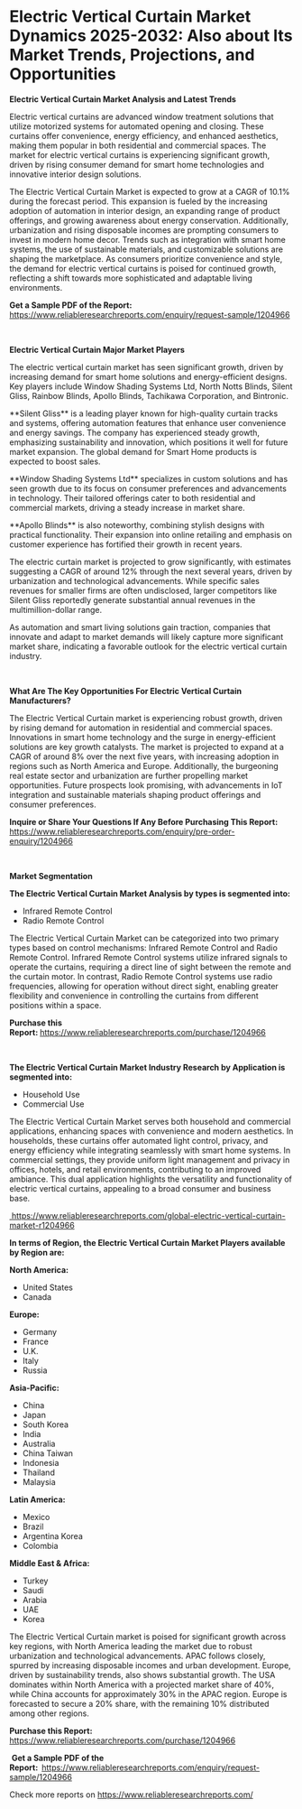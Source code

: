 <p><h1>Electric Vertical Curtain Market Dynamics 2025-2032: Also about Its Market Trends, Projections, and Opportunities</h1></p><p><strong>Electric Vertical Curtain Market Analysis and Latest Trends</strong></p>
<p><p>Electric vertical curtains are advanced window treatment solutions that utilize motorized systems for automated opening and closing. These curtains offer convenience, energy efficiency, and enhanced aesthetics, making them popular in both residential and commercial spaces. The market for electric vertical curtains is experiencing significant growth, driven by rising consumer demand for smart home technologies and innovative interior design solutions.</p><p>The Electric Vertical Curtain Market is expected to grow at a CAGR of 10.1% during the forecast period. This expansion is fueled by the increasing adoption of automation in interior design, an expanding range of product offerings, and growing awareness about energy conservation. Additionally, urbanization and rising disposable incomes are prompting consumers to invest in modern home decor. Trends such as integration with smart home systems, the use of sustainable materials, and customizable solutions are shaping the marketplace. As consumers prioritize convenience and style, the demand for electric vertical curtains is poised for continued growth, reflecting a shift towards more sophisticated and adaptable living environments.</p></p>
<p><strong>Get a Sample PDF of the Report:&nbsp;</strong> <a href="https://www.reliableresearchreports.com/enquiry/request-sample/1204966?utm_campaign=3543&utm_medium=2&utm_source=Github&utm_content=ia&utm_term=26032025&utm_id=electric-vertical-curtain">https://www.reliableresearchreports.com/enquiry/request-sample/1204966</a></p>
<p>&nbsp;</p>
<p><strong>Electric Vertical Curtain Major Market Players</strong></p>
<p><p>The electric vertical curtain market has seen significant growth, driven by increasing demand for smart home solutions and energy-efficient designs. Key players include Window Shading Systems Ltd, North Notts Blinds, Silent Gliss, Rainbow Blinds, Apollo Blinds, Tachikawa Corporation, and Bintronic. </p><p>**Silent Gliss** is a leading player known for high-quality curtain tracks and systems, offering automation features that enhance user convenience and energy savings. The company has experienced steady growth, emphasizing sustainability and innovation, which positions it well for future market expansion. The global demand for Smart Home products is expected to boost sales.</p><p>**Window Shading Systems Ltd** specializes in custom solutions and has seen growth due to its focus on consumer preferences and advancements in technology. Their tailored offerings cater to both residential and commercial markets, driving a steady increase in market share.</p><p>**Apollo Blinds** is also noteworthy, combining stylish designs with practical functionality. Their expansion into online retailing and emphasis on customer experience has fortified their growth in recent years.</p><p>The electric curtain market is projected to grow significantly, with estimates suggesting a CAGR of around 12% through the next several years, driven by urbanization and technological advancements. While specific sales revenues for smaller firms are often undisclosed, larger competitors like Silent Gliss reportedly generate substantial annual revenues in the multimillion-dollar range.</p><p>As automation and smart living solutions gain traction, companies that innovate and adapt to market demands will likely capture more significant market share, indicating a favorable outlook for the electric vertical curtain industry.</p></p>
<p>&nbsp;</p>
<p><strong>What Are The Key Opportunities For Electric Vertical Curtain Manufacturers?</strong></p>
<p><p>The Electric Vertical Curtain market is experiencing robust growth, driven by rising demand for automation in residential and commercial spaces. Innovations in smart home technology and the surge in energy-efficient solutions are key growth catalysts. The market is projected to expand at a CAGR of around 8% over the next five years, with increasing adoption in regions such as North America and Europe. Additionally, the burgeoning real estate sector and urbanization are further propelling market opportunities. Future prospects look promising, with advancements in IoT integration and sustainable materials shaping product offerings and consumer preferences.</p></p>
<p><strong>Inquire or Share Your Questions If Any Before Purchasing This Report:</strong> <a href="https://www.reliableresearchreports.com/enquiry/pre-order-enquiry/1204966?utm_campaign=3543&utm_medium=2&utm_source=Github&utm_content=ia&utm_term=26032025&utm_id=electric-vertical-curtain">https://www.reliableresearchreports.com/enquiry/pre-order-enquiry/1204966</a></p>
<p>&nbsp;</p>
<p><strong>Market Segmentation</strong></p>
<p><strong>The Electric Vertical Curtain Market Analysis by types is segmented into:</strong></p>
<p><ul><li>Infrared Remote Control</li><li>Radio Remote Control</li></ul></p>
<p><p>The Electric Vertical Curtain Market can be categorized into two primary types based on control mechanisms: Infrared Remote Control and Radio Remote Control. Infrared Remote Control systems utilize infrared signals to operate the curtains, requiring a direct line of sight between the remote and the curtain motor. In contrast, Radio Remote Control systems use radio frequencies, allowing for operation without direct sight, enabling greater flexibility and convenience in controlling the curtains from different positions within a space.</p></p>
<p><strong>Purchase this Report:&nbsp;</strong><a href="https://www.reliableresearchreports.com/purchase/1204966?utm_campaign=3543&utm_medium=2&utm_source=Github&utm_content=ia&utm_term=26032025&utm_id=electric-vertical-curtain">https://www.reliableresearchreports.com/purchase/1204966</a></p>
<p>&nbsp;</p>
<p><strong>The Electric Vertical Curtain Market Industry Research by Application is segmented into:</strong></p>
<p><ul><li>Household Use</li><li>Commercial Use</li></ul></p>
<p><p>The Electric Vertical Curtain Market serves both household and commercial applications, enhancing spaces with convenience and modern aesthetics. In households, these curtains offer automated light control, privacy, and energy efficiency while integrating seamlessly with smart home systems. In commercial settings, they provide uniform light management and privacy in offices, hotels, and retail environments, contributing to an improved ambiance. This dual application highlights the versatility and functionality of electric vertical curtains, appealing to a broad consumer and business base.</p></p>
<p><a href="https://www.reliableresearchreports.com/global-electric-vertical-curtain-market-r1204966?utm_campaign=3543&utm_medium=2&utm_source=Github&utm_content=ia&utm_term=26032025&utm_id=electric-vertical-curtain">&nbsp;https://www.reliableresearchreports.com/global-electric-vertical-curtain-market-r1204966</a></p>
<p><strong>In terms of Region, the Electric Vertical Curtain Market Players available by Region are:</strong></p>
<p>
    <p> <strong> North America: </strong>
        <ul>
            <li>United States</li>
            <li>Canada</li>
        </ul>
        </p> 
    <p> <strong> Europe: </strong>
        <ul>
            <li>Germany</li>
            <li>France</li>
            <li>U.K.</li>
            <li>Italy</li>
            <li>Russia</li>
        </ul>
        </p> 
    <p> <strong> Asia-Pacific: </strong>
        <ul>
            <li>China</li>
            <li>Japan</li>
            <li>South Korea</li>
            <li>India</li>
            <li>Australia</li>
            <li>China Taiwan</li>
            <li>Indonesia</li>
            <li>Thailand</li>
            <li>Malaysia</li>
        </ul>
        </p> 
    <p> <strong> Latin America: </strong>
        <ul>
            <li>Mexico</li>
            <li>Brazil</li>
            <li>Argentina Korea</li>
            <li>Colombia</li>
        </ul>
        </p> 
    <p> <strong> Middle East & Africa: </strong>
        <ul>
            <li>Turkey</li>
            <li>Saudi</li>
            <li>Arabia</li>
            <li>UAE</li>
            <li>Korea</li>
        </ul>
    </p>
    </p>
<p><p>The Electric Vertical Curtain market is poised for significant growth across key regions, with North America leading the market due to robust urbanization and technological advancements. APAC follows closely, spurred by increasing disposable incomes and urban development. Europe, driven by sustainability trends, also shows substantial growth. The USA dominates within North America with a projected market share of 40%, while China accounts for approximately 30% in the APAC region. Europe is forecasted to secure a 20% share, with the remaining 10% distributed among other regions.</p></p>
<p><strong>Purchase this Report: </strong><a href="https://www.reliableresearchreports.com/purchase/1204966?utm_campaign=3543&utm_medium=2&utm_source=Github&utm_content=ia&utm_term=26032025&utm_id=electric-vertical-curtain">https://www.reliableresearchreports.com/purchase/1204966</a></p>
<p>&nbsp;<strong>Get a Sample PDF of the Report:&nbsp;&nbsp;</strong><a href="https://www.reliableresearchreports.com/enquiry/request-sample/1204966?utm_campaign=3543&utm_medium=2&utm_source=Github&utm_content=ia&utm_term=26032025&utm_id=electric-vertical-curtain">https://www.reliableresearchreports.com/enquiry/request-sample/1204966</a></p>
<p><strong></strong></p>
<p>Check more reports on <a href="https://www.reliableresearchreports.com/?utm_campaign=3543&utm_medium=2&utm_source=Github&utm_content=ia&utm_term=26032025&utm_id=electric-vertical-curtain">https://www.reliableresearchreports.com/</a></p>